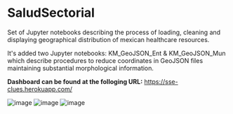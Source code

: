 # SaludSectorial
Set of Jupyter notebooks describing the process of loading, cleaning and displaying geographical distribution of mexican healthcare resources.

It's added two Jupyter notebooks: KM_GeoJSON_Ent & KM_GeoJSON_Mun which describe procedures to reduce coordinates in GeoJSON files maintaining
substantial morphological information.

**Dashboard can be found at the folloging URL:** https://sse-clues.herokuapp.com/

![image](https://user-images.githubusercontent.com/94022881/179116368-feab27d2-d217-4f1a-afc3-91812e7e0277.png)
![image](https://user-images.githubusercontent.com/94022881/179116405-147d8a4d-d358-4e11-b5f9-ad3354b1114b.png)
![image](https://user-images.githubusercontent.com/94022881/179116435-2de378ac-68ab-493c-8020-84d3c0155f4c.png)
